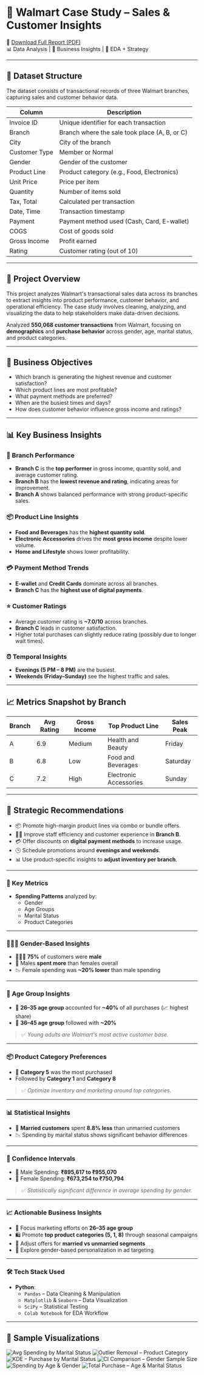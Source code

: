 # 🛒 Walmart Case Study – Sales & Customer Insights

📄 [Download Full Report (PDF)](https://drive.google.com/file/d/1vW_fF0CVlI5rf4UBvqD3ZvPVBrggSaeK/view?usp=sharing)  
📊 Data Analysis | 🎯 Business Insights | 📌 EDA + Strategy

---

## 📂 Dataset Structure

The dataset consists of transactional records of three Walmart branches, capturing sales and customer behavior data.

| Column               | Description                                          |
|----------------------|------------------------------------------------------|
| Invoice ID           | Unique identifier for each transaction               |
| Branch               | Branch where the sale took place (A, B, or C)        |
| City                 | City of the branch                                   |
| Customer Type        | Member or Normal                                     |
| Gender               | Gender of the customer                               |
| Product Line         | Product category (e.g., Food, Electronics)           |
| Unit Price           | Price per item                                       |
| Quantity             | Number of items sold                                 |
| Tax, Total           | Calculated per transaction                           |
| Date, Time           | Transaction timestamp                                |
| Payment              | Payment method used (Cash, Card, E-wallet)           |
| COGS                 | Cost of goods sold                                   |
| Gross Income         | Profit earned                                        |
| Rating               | Customer rating (out of 10)                          |

---

## 🚀 Project Overview

This project analyzes Walmart's transactional sales data across its branches to extract insights into product performance, customer behavior, and operational efficiency. The case study involves cleaning, analyzing, and visualizing the data to help stakeholders make data-driven decisions. 

Analyzed **550,068 customer transactions** from Walmart, focusing on **demographics** and **purchase behavior** across gender, age, marital status, and product categories.

---

## 🧠 Business Objectives

- Which branch is generating the highest revenue and customer satisfaction?
- Which product lines are most profitable?
- What payment methods are preferred?
- When are the busiest times and days?
- How does customer behavior influence gross income and ratings?

---

## 📊 Key Business Insights

### 🏬 Branch Performance
- **Branch C** is the **top performer** in gross income, quantity sold, and average customer rating.
- **Branch B** has the **lowest revenue and rating**, indicating areas for improvement.
- **Branch A** shows balanced performance with strong product-specific sales.

### 📦 Product Line Insights
- **Food and Beverages** has the **highest quantity sold**.
- **Electronic Accessories** drives the **most gross income** despite lower volume.
- **Home and Lifestyle** shows lower profitability.

### 💳 Payment Method Trends
- **E-wallet** and **Credit Cards** dominate across all branches.
- **Branch C** has the **highest use of digital payments**.

### ⭐ Customer Ratings
- Average customer rating is **~7.0/10** across branches.
- **Branch C** leads in customer satisfaction.
- Higher total purchases can slightly reduce rating (possibly due to longer wait times).

### ⏰ Temporal Insights
- **Evenings (5 PM – 8 PM)** are the busiest.
- **Weekends (Friday–Sunday)** see the highest traffic and sales.

---

## 📈 Metrics Snapshot by Branch

| Branch | Avg Rating | Gross Income | Top Product Line     | Sales Peak |
|--------|------------|---------------|-----------------------|-------------|
| A      | 6.9        | Medium        | Health and Beauty     | Friday      |
| B      | 6.8        | Low           | Food and Beverages    | Saturday    |
| C      | 7.2        | High          | Electronic Accessories| Sunday      |

---

## 💼 Strategic Recommendations

- 📦 Promote high-margin product lines via combo or bundle offers.
- 🧍‍♂️ Improve staff efficiency and customer experience in **Branch B**.
- 💳 Offer discounts on **digital payment methods** to increase usage.
- 🕒 Schedule promotions around **evenings and weekends**.
- 📊 Use product-specific insights to **adjust inventory per branch**.

---

### 📌 Key Metrics

- **Spending Patterns** analyzed by:
  - Gender
  - Age Groups
  - Marital Status
  - Product Categories

---

### 👨‍👩‍👧 Gender-Based Insights

- 🧑‍🤝‍🧑 **75%** of customers were **male**
- 🧔 Males **spent more** than females overall
- 📉 Female spending was **~20% lower** than male spending

---

### 🎯 Age Group Insights

- 🧑 **26–35 age group** accounted for **~40%** of all purchases (📈 highest share)
- 🧓 **36–45 age group** followed with **~20%**
  
> ✅ *Young adults are Walmart's most active customer base.*

---

### 📦 Product Category Preferences

- 📌 **Category 5** was the most purchased
- Followed by **Category 1** and **Category 8**

> ✅ *Optimize inventory and marketing around top categories.*

---

### 📊 Statistical Insights

- 💍 **Married customers** spent **8.8% less** than unmarried customers
- 📉 Spending by marital status shows significant behavior differences

---

### 📏 Confidence Intervals

- 🧔 Male Spending: **₹895,617 to ₹955,070**
- 👩 Female Spending: **₹673,254 to ₹750,794**

> ✅ *Statistically significant difference in average spending by gender.*

---

### 📈 Actionable Business Insights

- 🎯 Focus marketing efforts on **26–35 age group**
- 🛍 Promote **top product categories (5, 1, 8)** through seasonal campaigns
- 👫 Adjust offers for **married vs unmarried segments**
- 🧠 Explore gender-based personalization in ad targeting

---

### 🛠 Tech Stack Used

- **Python**:
  - `Pandas` – Data Cleaning & Manipulation
  - `Matplotlib` & `Seaborn` – Data Visualization
  - `SciPy` – Statistical Testing
  - `Colab Notebook` for EDA Workflow

---

## 📸 Sample Visualizations

![Avg Spending by Marital Status](https://drive.google.com/uc?export=view&id=1Q2HjGmerQVKMHrnLsRA4XkIoW85IqS9y)
![Outlier Removal – Product Category](https://drive.google.com/uc?export=view&id=1mTg2jNpnrppUCbeGD0olW-d0c2sWOzFE)
![KDE – Purchase by Marital Status](https://drive.google.com/uc?export=view&id=14jwxtUuaioXhZeMugizh8pk9ySvaySab)
![CI Comparison – Gender Sample Size](https://drive.google.com/uc?export=view&id=1Ht2ecYNo9g3-blFZuXj2fDMY85Djlr9P)
![Spending by Age & Gender](https://drive.google.com/uc?export=view&id=100qBREDYoCdZYPa-C7N1mMfrxFuqaDRI)
![Total Purchase – Age & Marital Status](https://drive.google.com/uc?export=view&id=1Q2HjGmerQVKMHrnLsRA4XkIoW85IqS9y)

